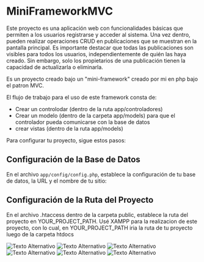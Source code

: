 # MiniFrameworkMVC

Este proyecto es una aplicación web con funcionalidades básicas que permiten a los usuarios registrarse y acceder al sistema. Una vez dentro, pueden realizar operaciones CRUD en publicaciones que se muestran en la pantalla principal. Es importante destacar que todas las publicaciones son visibles para todos los usuarios, independientemente de quién las haya creado. Sin embargo, solo los propietarios de una publicación tienen la capacidad de actualizarla o eliminarla.

Es un proyecto creado bajo un "mini-framework" creado por mi en php bajo el patron MVC.

El flujo de trabajo para el uso de este framework consta de:
- Crear un controlodar (dentro de la ruta app/controladores)
- Crear un modelo (dentro de la carpeta app/models) para que el controlador pueda comunicarse con la base de datos 
- crear vistas (dentro de la ruta app/models)


Para configurar tu proyecto, sigue estos pasos:

## Configuración de la Base de Datos

En el archivo `app/config/config.php`, establece la configuración de tu base de datos, la URL y el nombre de tu sitio:

## Configuración de la Ruta del Proyecto

En el archivo .htaccess dentro de la carpeta public, establece la ruta del proyecto en YOUR_PROJECT_PATH.
Usé XAMPP para la realizacion de este proyecto, con lo cual, en YOUR_PROJECT_PATH iria la ruta de tu proyecto luego de 
la carpeta htdocs


![Texto Alternativo](../public/img/Screenshots/Shareposts1.png)
![Texto Alternativo](../public/img/Screenshots/Shareposts2.png)
![Texto Alternativo](../public/img/Screenshots/Shareposts3.png)
![Texto Alternativo](../public/img/Screenshots/Shareposts4.png)
![Texto Alternativo](../public/img/Screenshots/Shareposts5.png)
![Texto Alternativo](../public/img/Screenshots/Shareposts6.png)

